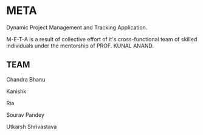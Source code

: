 # META
Dynamic Project Management and Tracking Application.


M-E-T-A is a result of collective effort of it's cross-functional team of skilled individuals under the mentorship of PROF. KUNAL ANAND.

## TEAM 

Chandra Bhanu

Kanishk

Ria

Sourav Pandey

Utkarsh Shrivastava

